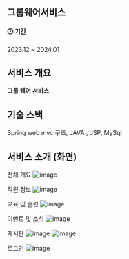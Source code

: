 
## 그룹웨어서비스

#### 🕛 기간

2023.12 ~ 2024.01

## 서비스 개요

<b>그룹 웨어 서비스</b>

## 기술 스택
Spring web mvc 구조, JAVA , JSP, MySql


## 서비스 소개 (화면)
전체 개요
![image](https://github.com/98eogus/groupwareService/assets/129102082/dc038641-4e9b-4464-a7f0-42ff6ca3d017)

직원 정보
![image](https://github.com/98eogus/groupwareService/assets/129102082/55b51786-18ac-4836-a520-9d6375aeb4c2)

교육 및 훈련
![image](https://github.com/98eogus/groupwareService/assets/129102082/e3632d0a-3dc7-44bb-89b8-f28f1581760c)

이벤트 및 소식
![image](https://github.com/98eogus/groupwareService/assets/129102082/a1a90464-e11a-492d-9b0e-23d1530e58d6)

게시판
![image](https://github.com/98eogus/groupwareService/assets/129102082/cc03e612-194f-4806-b802-5d60f6095991)
![image](https://github.com/98eogus/groupwareService/assets/129102082/3a9b163d-b0fb-46c0-864a-9256ccf98643)

로그인
![image](https://github.com/98eogus/groupwareService/assets/129102082/0062aea9-7510-4b8a-8981-057bcb53e6cc)



